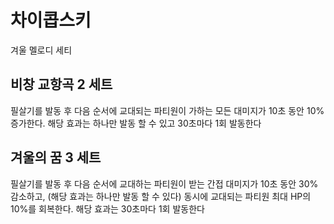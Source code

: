# 차이콥스키

겨울 멜로디 세티

## 비창 교항곡 2 세트

필살기를 발동 후 다음 순서에 교대되는 파티원이 가하는 모든 대미지가 10초 동안 10% 증가한다. 해당 효과는 하나만 발동 할 수 있고 30초마다 1회 발동한다

## 겨울의 꿈 3 세트

필살기를 발동 후 다음 순서에 교대하는 파티원이 받는 간접 대미지가 10초 동안 30% 감소하고, (해당 효과는 하나만 발동 할 수 있다) 동시에 교대되는 파티원 최대 HP의 10%를 회복한다.
해당 효과는 30초마다 1회 발동한다
